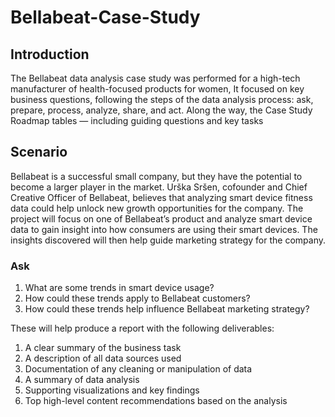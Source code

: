 # Bellabeat-Case-Study
## Introduction ##
The Bellabeat data analysis case study was performed  for a high-tech manufacturer of health-focused products for women,  It focused on key business questions, following  the steps of the data analysis process: ask, prepare, process, analyze, share, and act. Along the way, the Case Study Roadmap tables — including guiding questions and key tasks 
## Scenario ## 
Bellabeat is a successful small company, but they have the potential to become a larger player in the market. Urška Sršen, cofounder and Chief Creative Officer of Bellabeat, believes that analyzing smart device fitness data could help unlock new growth opportunities for the company. The project will focus on one of Bellabeat’s product and analyze smart device data to gain insight into how consumers are using their smart devices. The insights discovered will then help guide marketing strategy for the company. 
### Ask ###

1.	What are some trends in smart device usage? 
2.	How could these trends apply to Bellabeat customers? 
3.	How could these trends help influence Bellabeat marketing strategy? 

These will help produce a report with the following deliverables: 
1.	A clear summary of the business task 
2.	A description of all data sources used 
3.	Documentation of any cleaning or manipulation of data 
4.	A summary of data analysis 
5.	Supporting visualizations and key findings 
6.	Top high-level content recommendations based on the analysis 
